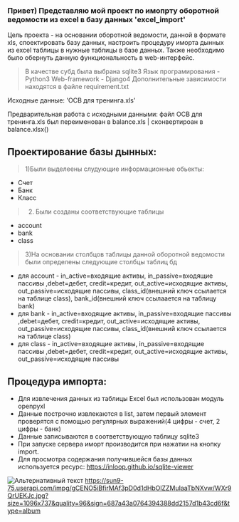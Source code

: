 ### Привет) Представляю мой проект по имопрту оборотной ведомости из excel в базу данных 'excel_import'

Цель проекта - на основании оборотной ведомости, данной в формате xls, споектировать базу данных, 
настроить процедуру иморта дынных из excel таблицы в нужные таблицы в базе данных. Также необходимо было обернуть данную функциональность в web-интерфейс.

>В качестве субд была выбрана sqlite3
>Язык програмирования - Python3
>Web-framework - Django4
>Дополнительные зависимости находятся в файле requirement.txt

Исходные данные: 'ОСВ для тренинга.xls'

Предварительная работа с исходными данными: файл ОСВ для тренинга.xls был переименован в balance.xls | сконвертироан в balance.xlsx()

Проектирование базы дынных:
---
>1)Были выделеены слудующие информационные обьекты:

* Счет
* Банк 
* Класс 

>2) Были созданы соответствующие таблицы 

* account
* bank
* class

>3)На основании столбцов таблицы данной оборотной ведомости были определены следующие столбцы таблиц бд

* для account - in_active=входящие активы, in_passive=входящие пассивы ,debet=дебет, credit=кредит,
out_active=исходящие активы, out_passive=исходящие пассивы, class_id(внешний ключ ссылается на таблице class), 
bank_id(внешний ключ ссылаается на таблицу bank)
* для bank - in_active=входящие активы, in_passive=входящие пассивы ,debet=дебет, credit=кредит,
out_active=исходящие активы, out_passive=исходящие пассивы, class_id(внешний ключ ссылается на таблице class)
* для class - in_active=входящие активы, in_passive=входящие пассивы ,debet=дебет, credit=кредит,
out_active=исходящие активы, out_passive=исходящие пассивы


Процедура импорта:
---
+ Для извлечения данных из таблицы Excel был использован модуль openpyxl
+ Данные построчно извлекаются в list, затем первый элемент проверятся с помощью регулярных выражений(4 цифры - счет, 2 цифры - банк)
+ Данные записываются в соответствующую таблицу sqlite3
+ При запуске сервера иморт производится при нажатии на кнопку import.
+ Для просмотра содержания получившейся базы данных используется ресурс: https://inloop.github.io/sqlite-viewer

![Альтернативный текст](/screenshots/bank.jpg)
https://sun9-75.userapi.com/impg/gCENO5iBfirMAf3pD0d1dHbOlZZMuIaaTbNXvw/WXr9QrUEKJc.jpg?size=1096x737&quality=96&sign=687a43a0764394388dd2157d1b43cd6f&type=album
